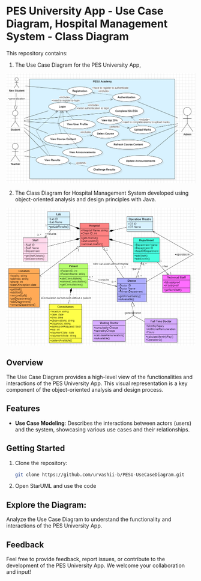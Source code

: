 # PES University App - Use Case Diagram, Hospital Management System - Class Diagram

This repository contains:
   1) The Use Case Diagram for the PES University App,
      
![Use Case Diagram](useCaseDiagram.png)

   2) The Class Diagram for Hospital Management System
developed using object-oriented analysis and design principles with Java.

![Class Diagram](classDiagram.png)

## Overview

The Use Case Diagram provides a high-level view of the functionalities and interactions of the PES University App. This visual representation is a key component of the object-oriented analysis and design process.

## Features

- **Use Case Modeling**: Describes the interactions between actors (users) and the system, showcasing various use cases and their relationships.

## Getting Started

1. Clone the repository:

   ```bash
   git clone https://github.com/urvashii-b/PESU-UseCaseDiagram.git

2. Open StarUML and use the code

## Explore the Diagram:

Analyze the Use Case Diagram to understand the functionality and interactions of the PES University App.

## Feedback

Feel free to provide feedback, report issues, or contribute to the development of the PES University App. We welcome your collaboration and input!

